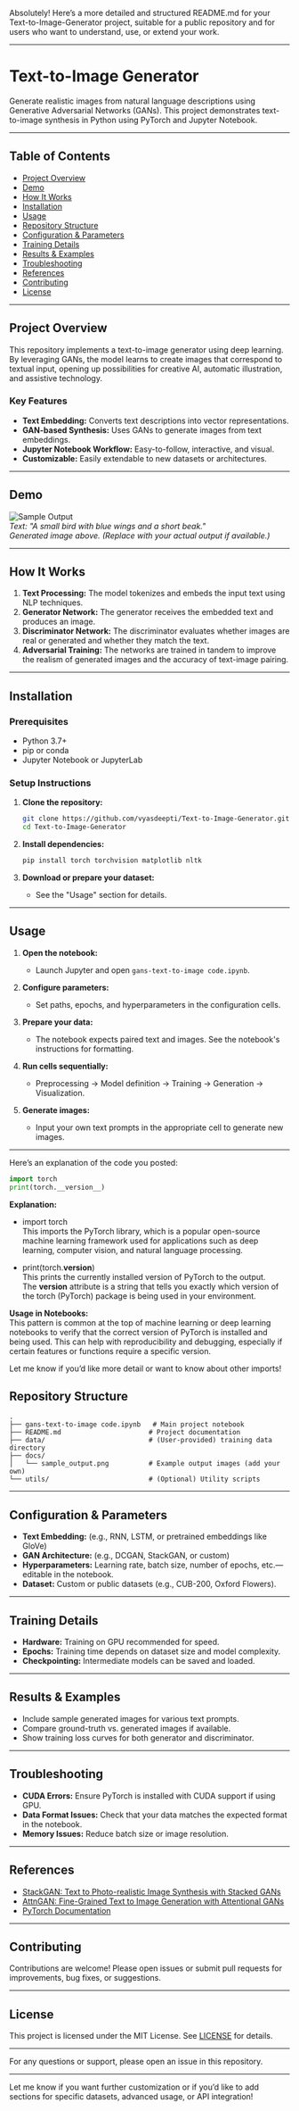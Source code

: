 Absolutely! Here’s a more detailed and structured README.md for your Text-to-Image-Generator project, suitable for a public repository and for users who want to understand, use, or extend your work.

---

# Text-to-Image Generator

Generate realistic images from natural language descriptions using Generative Adversarial Networks (GANs). This project demonstrates text-to-image synthesis in Python using PyTorch and Jupyter Notebook.

---

## Table of Contents

- [Project Overview](#project-overview)
- [Demo](#demo)
- [How It Works](#how-it-works)
- [Installation](#installation)
- [Usage](#usage)
- [Repository Structure](#repository-structure)
- [Configuration & Parameters](#configuration--parameters)
- [Training Details](#training-details)
- [Results & Examples](#results--examples)
- [Troubleshooting](#troubleshooting)
- [References](#references)
- [Contributing](#contributing)
- [License](#license)

---

## Project Overview

This repository implements a text-to-image generator using deep learning. By leveraging GANs, the model learns to create images that correspond to textual input, opening up possibilities for creative AI, automatic illustration, and assistive technology.

### Key Features

- **Text Embedding:** Converts text descriptions into vector representations.
- **GAN-based Synthesis:** Uses GANs to generate images from text embeddings.
- **Jupyter Notebook Workflow:** Easy-to-follow, interactive, and visual.
- **Customizable:** Easily extendable to new datasets or architectures.

---

## Demo

![Sample Output](docs/sample_output.png)  
*Text: "A small bird with blue wings and a short beak."*  
*Generated image above. (Replace with your actual output if available.)*

---

## How It Works

1. **Text Processing:** The model tokenizes and embeds the input text using NLP techniques.
2. **Generator Network:** The generator receives the embedded text and produces an image.
3. **Discriminator Network:** The discriminator evaluates whether images are real or generated and whether they match the text.
4. **Adversarial Training:** The networks are trained in tandem to improve the realism of generated images and the accuracy of text-image pairing.

---

## Installation

### Prerequisites

- Python 3.7+
- pip or conda
- Jupyter Notebook or JupyterLab

### Setup Instructions

1. **Clone the repository:**
    ```bash
    git clone https://github.com/vyasdeepti/Text-to-Image-Generator.git
    cd Text-to-Image-Generator
    ```

2. **Install dependencies:**
    ```bash
    pip install torch torchvision matplotlib nltk
    ```

3. **Download or prepare your dataset:**
    - See the "Usage" section for details.

---

## Usage

1. **Open the notebook:**
    - Launch Jupyter and open `gans-text-to-image code.ipynb`.

2. **Configure parameters:**
    - Set paths, epochs, and hyperparameters in the configuration cells.

3. **Prepare your data:**
    - The notebook expects paired text and images. See the notebook's instructions for formatting.

4. **Run cells sequentially:**
    - Preprocessing → Model definition → Training → Generation → Visualization.

5. **Generate images:**
    - Input your own text prompts in the appropriate cell to generate new images.

---

Here’s an explanation of the code you posted:

```python
import torch
print(torch.__version__)
```

**Explanation:**

- import torch  
  This imports the PyTorch library, which is a popular open-source machine learning framework used for applications such as deep learning, computer vision, and natural language processing.

- print(torch.__version__)  
  This prints the currently installed version of PyTorch to the output.  
  The __version__ attribute is a string that tells you exactly which version of the torch (PyTorch) package is being used in your environment.

**Usage in Notebooks:**  
This pattern is common at the top of machine learning or deep learning notebooks to verify that the correct version of PyTorch is installed and being used. This can help with reproducibility and debugging, especially if certain features or functions require a specific version.

Let me know if you’d like more detail or want to know about other imports!









## Repository Structure

```
.
├── gans-text-to-image code.ipynb   # Main project notebook
├── README.md                      # Project documentation
├── data/                          # (User-provided) training data directory
├── docs/
│   └── sample_output.png          # Example output images (add your own)
└── utils/                         # (Optional) Utility scripts
```

---

## Configuration & Parameters

- **Text Embedding:** (e.g., RNN, LSTM, or pretrained embeddings like GloVe)
- **GAN Architecture:** (e.g., DCGAN, StackGAN, or custom)
- **Hyperparameters:** Learning rate, batch size, number of epochs, etc.—editable in the notebook.
- **Dataset:** Custom or public datasets (e.g., CUB-200, Oxford Flowers).

---

## Training Details

- **Hardware:** Training on GPU recommended for speed.
- **Epochs:** Training time depends on dataset size and model complexity.
- **Checkpointing:** Intermediate models can be saved and loaded.

---

## Results & Examples

- Include sample generated images for various text prompts.
- Compare ground-truth vs. generated images if available.
- Show training loss curves for both generator and discriminator.

---

## Troubleshooting

- **CUDA Errors:** Ensure PyTorch is installed with CUDA support if using GPU.
- **Data Format Issues:** Check that your data matches the expected format in the notebook.
- **Memory Issues:** Reduce batch size or image resolution.

---

## References

- [StackGAN: Text to Photo-realistic Image Synthesis with Stacked GANs](https://arxiv.org/abs/1612.03242)
- [AttnGAN: Fine-Grained Text to Image Generation with Attentional GANs](https://arxiv.org/abs/1802.05365)
- [PyTorch Documentation](https://pytorch.org/docs/)

---

## Contributing

Contributions are welcome! Please open issues or submit pull requests for improvements, bug fixes, or suggestions.

---

## License

This project is licensed under the MIT License. See [LICENSE](LICENSE) for details.

---

For any questions or support, please open an issue in this repository.

---

Let me know if you want further customization or if you’d like to add sections for specific datasets, advanced usage, or API integration!
